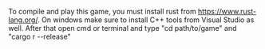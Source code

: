 To compile and play this game, you must install rust from https://www.rust-lang.org/. On windows make sure to install C++ tools from Visual Studio as well. After that open cmd or terminal and type "cd path/to/game" and "cargo r --release"
